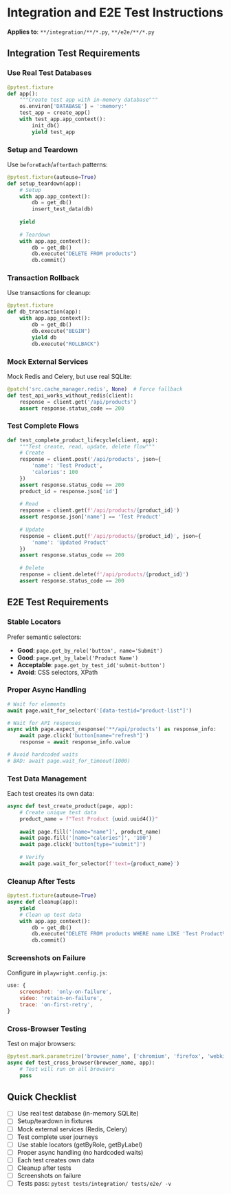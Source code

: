 # Integration and E2E Test Instructions

**Applies to**: `**/integration/**/*.py`, `**/e2e/**/*.py`

## Integration Test Requirements

### Use Real Test Databases

```python
@pytest.fixture
def app():
    """Create test app with in-memory database"""
    os.environ['DATABASE'] = ':memory:'
    test_app = create_app()
    with test_app.app_context():
        init_db()
        yield test_app
```

### Setup and Teardown

Use `beforeEach`/`afterEach` patterns:

```python
@pytest.fixture(autouse=True)
def setup_teardown(app):
    # Setup
    with app.app_context():
        db = get_db()
        insert_test_data(db)
    
    yield
    
    # Teardown
    with app.app_context():
        db = get_db()
        db.execute("DELETE FROM products")
        db.commit()
```

### Transaction Rollback

Use transactions for cleanup:

```python
@pytest.fixture
def db_transaction(app):
    with app.app_context():
        db = get_db()
        db.execute("BEGIN")
        yield db
        db.execute("ROLLBACK")
```

### Mock External Services

Mock Redis and Celery, but use real SQLite:

```python
@patch('src.cache_manager.redis', None)  # Force fallback
def test_api_works_without_redis(client):
    response = client.get('/api/products')
    assert response.status_code == 200
```

### Test Complete Flows

```python
def test_complete_product_lifecycle(client, app):
    """Test create, read, update, delete flow"""
    # Create
    response = client.post('/api/products', json={
        'name': 'Test Product',
        'calories': 100
    })
    assert response.status_code == 200
    product_id = response.json['id']
    
    # Read
    response = client.get(f'/api/products/{product_id}')
    assert response.json['name'] == 'Test Product'
    
    # Update
    response = client.put(f'/api/products/{product_id}', json={
        'name': 'Updated Product'
    })
    assert response.status_code == 200
    
    # Delete
    response = client.delete(f'/api/products/{product_id}')
    assert response.status_code == 200
```

## E2E Test Requirements

### Stable Locators

Prefer semantic selectors:
- **Good**: `page.get_by_role('button', name='Submit')`
- **Good**: `page.get_by_label('Product Name')`
- **Acceptable**: `page.get_by_test_id('submit-button')`
- **Avoid**: CSS selectors, XPath

### Proper Async Handling

```python
# Wait for elements
await page.wait_for_selector('[data-testid="product-list"]')

# Wait for API responses
async with page.expect_response('**/api/products') as response_info:
    await page.click('button[name="refresh"]')
    response = await response_info.value

# Avoid hardcoded waits
# BAD: await page.wait_for_timeout(1000)
```

### Test Data Management

Each test creates its own data:

```python
async def test_create_product(page, app):
    # Create unique test data
    product_name = f"Test Product {uuid.uuid4()}"
    
    await page.fill('[name="name"]', product_name)
    await page.fill('[name="calories"]', '100')
    await page.click('button[type="submit"]')
    
    # Verify
    await page.wait_for_selector(f'text={product_name}')
```

### Cleanup After Tests

```python
@pytest.fixture(autouse=True)
async def cleanup(app):
    yield
    # Clean up test data
    with app.app_context():
        db = get_db()
        db.execute("DELETE FROM products WHERE name LIKE 'Test Product%'")
        db.commit()
```

### Screenshots on Failure

Configure in `playwright.config.js`:

```javascript
use: {
    screenshot: 'only-on-failure',
    video: 'retain-on-failure',
    trace: 'on-first-retry',
}
```

### Cross-Browser Testing

Test on major browsers:

```python
@pytest.mark.parametrize('browser_name', ['chromium', 'firefox', 'webkit'])
async def test_cross_browser(browser_name, app):
    # Test will run on all browsers
    pass
```

## Quick Checklist

- [ ] Use real test database (in-memory SQLite)
- [ ] Setup/teardown in fixtures
- [ ] Mock external services (Redis, Celery)
- [ ] Test complete user journeys
- [ ] Use stable locators (getByRole, getByLabel)
- [ ] Proper async handling (no hardcoded waits)
- [ ] Each test creates own data
- [ ] Cleanup after tests
- [ ] Screenshots on failure
- [ ] Tests pass: `pytest tests/integration/ tests/e2e/ -v`

